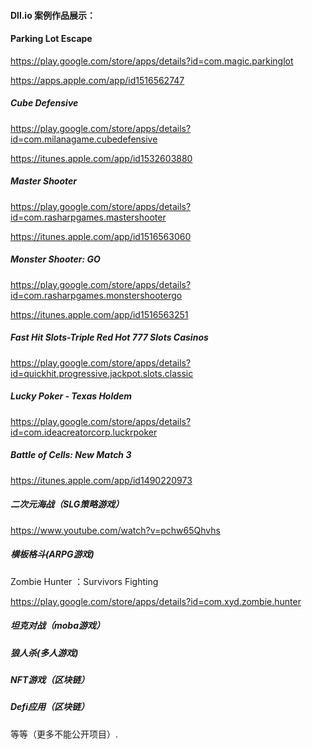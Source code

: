 #### Dll.io 案例作品展示：

#### Parking Lot Escape 

https://play.google.com/store/apps/details?id=com.magic.parkinglot

https://apps.apple.com/app/id1516562747

##### Cube Defensive

https://play.google.com/store/apps/details?id=com.milanagame.cubedefensive

https://itunes.apple.com/app/id1532603880

##### Master Shooter

https://play.google.com/store/apps/details?id=com.rasharpgames.mastershooter

https://itunes.apple.com/app/id1516563060

##### Monster Shooter: GO

https://play.google.com/store/apps/details?id=com.rasharpgames.monstershootergo

https://itunes.apple.com/app/id1516563251

##### Fast Hit Slots-Triple Red Hot 777 Slots Casinos

https://play.google.com/store/apps/details?id=quickhit.progressive.jackpot.slots.classic

##### Lucky Poker - Texas Holdem

https://play.google.com/store/apps/details?id=com.ideacreatorcorp.luckrpoker
	
##### Battle of Cells: New Match 3

https://itunes.apple.com/app/id1490220973

##### 二次元海战（SLG策略游戏）
https://www.youtube.com/watch?v=pchw65Qhvhs

##### 横板格斗(ARPG游戏)
Zombie Hunter ：Survivors Fighting

https://play.google.com/store/apps/details?id=com.xyd.zombie.hunter

##### 坦克对战（moba游戏）

##### 狼人杀(多人游戏)

##### NFT游戏（区块链）

##### Defi应用（区块链）

等等（更多不能公开项目）. 
